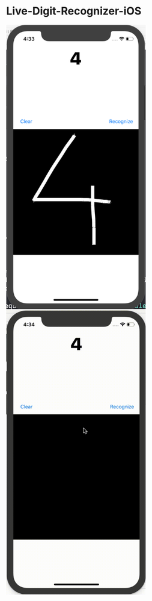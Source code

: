 # Live-Digit-Recognizer-iOS

<img src="result.png" width="371" height="756">&#160;<img src="live.gif" width="371" height="756">
